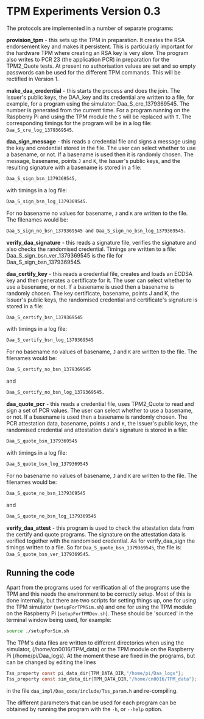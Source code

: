 TPM Experiments Version 0.3
===========================

The protocols are implemented in a number of separate programs:

**provision_tpm** - this sets up the TPM in preparation. It creates the RSA
endorsement key and makes it persistent. This is particularly important
for the hardware TPM where creating an RSA key is very slow. The program
also writes to PCR 23 (the application PCR) in preparation for the
TPM2_Quote tests. At present no authorisation values are set and so empty
passwords can be used for the different TPM commands. This will be rectified
in Version 1.  

**make_daa_credential** - this starts the process and does the join. The Issuer's
public keys, the DAA_key and its credential are written to a file,
for example, for a program using the simulator: Daa_S_cre_1379369545.
The number is generated from the current time. For a program running on the
Raspberry Pi and using the TPM module the `S` will be replaced with `T`.
The corresponding timings for the program will be in a log file:
`Daa_S_cre_log_1379369545`.

**daa_sign_message** - this reads a credential file and signs a message using
the key and credential stored in the file. The user can select whether to
use a basename, or not. If a basename is used then it is randomly chosen.
The message, basename, points `J` and `K`, the Issuer's public keys, and the
resulting signature with a basename is stored in a file:

```bash
Daa_S_sign_bsn_1379369545,
```

with timings in a log file:

```bash
Daa_S_sign_bsn_log_1379369545.
```

For no basename no values for basename, `J` and `K` are written to the file. The
filenames would be:

```bash
Daa_S_sign_no_bsn_1379369545 and Daa_S_sign_no_bsn_log_1379369545.
```

**verify_daa_signature** - this reads a signature file, verifies the signature
and also checks the randomised credential. Timings are written to a file:
Daa_S_sign_bsn_ver_1379369545 is the file for Daa_S_sign_bsn_1379369545.

**daa_certify_key** - this reads a credential file, creates and loads an ECDSA
key and then generates a certificate for it. The user can select whether to
use a basename, or not. If a basename is used then a basename is randomly
chosen. The key certificate, basename, points J and K, the Issuer's public
keys, the randomised credential and certificate's signature is stored in a
file:

```bash
Daa_S_certify_bsn_1379369545
```

with timings in a log file:

```bash
Daa_S_certify_bsn_log_1379369545
```

For no basename no values of basename, `J` and `K` are written to the file. The
filenames would be:

```bash
Daa_S_certify_no_bsn_1379369545
```

and

```bash
Daa_S_certify_no_bsn_log_1379369545.
```

**daa_quote_pcr** - this reads a credential file, uses TPM2_Quote to read and
sign a set of PCR values. The user can select whether to use a basename, or
not. If a basename is used then a basename is randomly chosen. The PCR
attestation data, basename, points `J` and `K`, the Issuer's public
keys, the randomised credential and attestation data's signature is stored
in a file:

```bash
Daa_S_quote_bsn_1379369545
```

with timings in a log file:

```bash
Daa_S_quote_bsn_log_1379369545
```

For no basename no values of basename, `J` and `K` are written to the file. The
filenames would be:

```bash
Daa_S_quote_no_bsn_1379369545
```

and

```bash
Daa_S_quote_no_bsn_log_1379369545
```

**verify_daa_attest** - this program is used to check the attestation data from
the certify and quote programs. The signature on the attestation data is
verified together with the randomised credential. As for verify_daa_sign the
timings written to a file. So for `Daa_S_quote_bsn_1379369545`, the file is:
`Daa_S_quote_bsn_ver_1379369545`.

Running the code
----------------

Apart from the programs used for verification all of the programs use the
TPM and this needs the environment to be correctly setup. Most of this is
done internally, but there are two scripts for setting things up, one for
using the TPM simulator (`setupForTPMSim.sh`) and one for using the TPM module
on the Raspberry Pi (`setupForTPMDev.sh`). These should be 'sourced' in the
terminal window being used, for example:

```bash
source ./setupForSim.sh
```

The TPM's data files are written to different directories when using the
simulator, (/home/cn0016/TPM_data) or the TPM module on the Raspberry Pi
(/home/pi/Daa_logs). At the moment these are fixed in the programs, but can
be changed by editing the lines

```c
Tss_property const pi_data_dir{TPM_DATA_DIR,"/home/pi/Daa_logs"};
Tss_property const sim_data_dir{TPM_DATA_DIR,"/home/cn0016/TPM_data"};
```

in the file `daa_impl/Daa_code/include/Tss_param.h` and re-compiling.

The different parameters that can be used for each program can be obtained
by running the program with the `-h`, or `--help` option.
